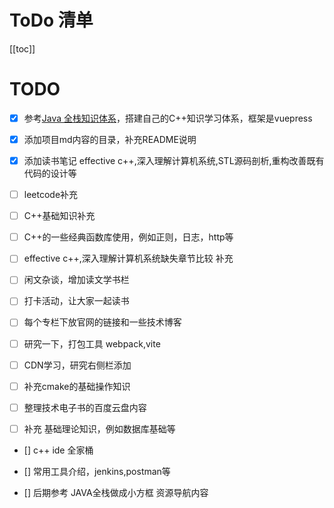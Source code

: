 # ToDo  清单

[[toc]]

# TODO

- [x] 参考[Java 全栈知识体系](https://www.pdai.tech/)，搭建自己的C++知识学习体系，框架是vuepress 

- [x] 添加项目md内容的目录，补充README说明

- [x] 添加读书笔记 effective c++,深入理解计算机系统,STL源码剖析,重构改善既有代码的设计等

- [ ] leetcode补充

- [ ] C++基础知识补充

- [ ] C++的一些经典函数库使用，例如正则，日志，http等

- [ ] effective c++,深入理解计算机系统缺失章节比较 补充 

- [ ] 闲文杂谈，增加读文学书栏

- [ ] 打卡活动，让大家一起读书

- [ ] 每个专栏下放官网的链接和一些技术博客

- [ ] 研究一下，打包工具 webpack,vite

- [ ] CDN学习，研究右侧栏添加

- [ ] 补充cmake的基础操作知识

- [ ] 整理技术电子书的百度云盘内容

- [ ] 补充 基础理论知识，例如数据库基础等

- []  c++ ide 全家桶

- []  常用工具介绍，jenkins,postman等

- []  后期参考 JAVA全栈做成小方框  资源导航内容
